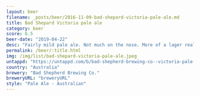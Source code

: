 ```yaml
---
layout: beer
filename: _posts/beer/2016-11-09-bad-shepard-victoria-pale-ale.md
title: Bad Shepard Victoria pale ale
category: beer
score: 6.5
beer-date: "2019-04-22"
desc: "Fairly mild pale ale. Not much on the nose. More of a lager really. In that respect it’s good, but not enough to justify buying a craft beer"
permalink: /beer/:title.html
img: /img/list/bad-shepard-victoria-pale-ale.jpeg
untappd: "https://untappd.com/b/bad-shepherd-brewing-co--victoria-pale-ale/2857152"
country: "Australia"
brewery: "Bad Shepherd Brewing Co."
breweryURL: "breweryURL"
style: "Pale Ale - Australian"
---
```

